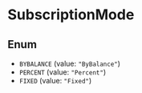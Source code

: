# SubscriptionMode

## Enum

* `BYBALANCE` (value: `"ByBalance"`)
* `PERCENT` (value: `"Percent"`)
* `FIXED` (value: `"Fixed"`)
